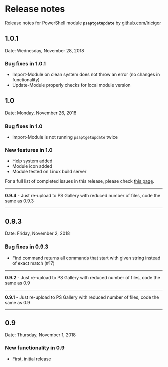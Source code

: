 # Release notes

Release notes for PowerShell module **`psaptgetupdate`** by [github.com/iricigor](https://github.com/iricigor)

## 1.0.1

Date: Wednesday, November 28, 2018

### Bug fixes in 1.0.1

- Import-Module on clean system does not throw an error (no changes in functionality)
- Update-Module properly checks for local module version

## 1.0

Date: Monday, November 26, 2018

### Bug fixes in 1.0

- Import-Module is not running `psaptgetupdate` twice

### New features in 1.0

- Help system added
- Module icon added
- Module tested on Linux build server

For a full list of completed issues in this release, please check [this page](https://github.com/iricigor/psaptgetupdate/milestone/2?closed=1).

- - -

**0.9.4** - Just re-upload to PS Gallery with reduced number of files, code the same as 0.9.3

- - -

## 0.9.3

Date: Friday, November 2, 2018

### Bug fixes in 0.9.3

- Find command returns all commands that start with given string instead of exact match (#17)

- - -

**0.9.2** - Just re-upload to PS Gallery with reduced number of files, code the same as 0.9

- - -

**0.9.1** - Just re-upload to PS Gallery with reduced number of files, code the same as 0.9

- - -

## 0.9

Date: Thursday, November 1, 2018

### New functionality in 0.9

- First, initial release
